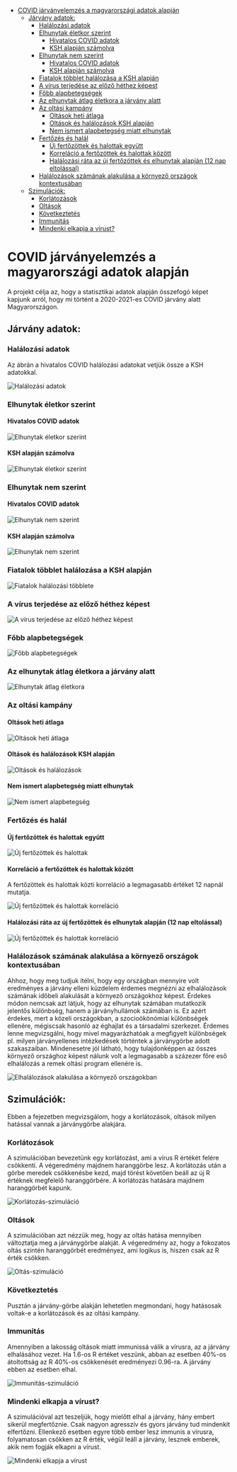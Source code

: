 * [COVID járványelemzés a magyarországi adatok alapján](#covid-járványelemzés-a-magyarországi-adatok-alapján)
   * [Járvány adatok:](#járvány-adatok)
      * [Halálozási adatok](#halálozási-adatok)
      * [Elhunytak életkor szerint](#elhunytak-életkor-szerint)
         * [Hivatalos COVID adatok](#hivatalos-covid-adatok)
         * [KSH alapján számolva](#ksh-alapján-számolva)
      * [Elhunytak nem szerint](#elhunytak-nem-szerint)
         * [Hivatalos COVID adatok](#hivatalos-covid-adatok-1)
         * [KSH alapján számolva](#ksh-alapján-számolva-1)
      * [Fiatalok többlet halálozása a KSH alapján](#fiatalok-többlet-halálozása-a-ksh-alapján)
      * [A vírus terjedése az előző héthez képest](#a-vírus-terjedése-az-előző-héthez-képest)
      * [Főbb alapbetegségek](#főbb-alapbetegségek)
      * [Az elhunytak átlag életkora a járvány alatt](#az-elhunytak-átlag-életkora-a-járvány-alatt)
      * [Az oltási kampány](#az-oltási-kampány)
         * [Oltások heti átlaga](#oltások-heti-átlaga)
         * [Oltások és halálozások KSH alapján](#oltások-és-halálozások-ksh-alapján)
         * [Nem ismert alapbetegség miatt elhunytak](#nem-ismert-alapbetegség-miatt-elhunytak)
      * [Fertőzés és halál](#fertőzés-és-halál)
         * [Új fertőzöttek és halottak együtt](#új-fertőzöttek-és-halottak-együtt)
         * [Korreláció a fertőzöttek és halottak között](#korreláció-a-fertőzöttek-és-halottak-között)
         * [Halálozási ráta az új fertőzöttek és elhunytak alapján (12 nap eltolással)](#halálozási-ráta-az-új-fertőzöttek-és-elhunytak-alapján-12-nap-eltolással)
      * [Halálozások számának alakulása a környező országok kontextusában](#Halálozások-számának-alakulása-a-környező-országok-kontextusában)
   * [Szimulációk:](#szimulációk)
      * [Korlátozások](#korlátozások)
      * [Oltások](#oltások)
      * [Következtetés](#következtetés)
      * [Immunitás](#immunitás)
      * [Mindenki elkapja a vírust?](#mindenki-elkapja-a-vírust)

# COVID járványelemzés a magyarországi adatok alapján

A projekt célja az, hogy a statisztikai adatok alapján összefogó képet kapjunk arról,
hogy mi történt a 2020-2021-es COVID járvány alatt Magyarországon.

## Járvány adatok:

### Halálozási adatok

Az ábrán a hivatalos COVID halálozási adatokat vetjük össze a KSH adatokkal.

![Halálozási adatok](https://github.com/kamutelapo/covid/blob/master/k%C3%A9pek/KshVsHivatalosCovidHal%C3%A1loz%C3%A1s.png?raw=true)

### Elhunytak életkor szerint

#### Hivatalos COVID adatok

![Elhunytak életkor szerint](https://github.com/kamutelapo/covid/blob/master/k%C3%A9pek/ElhunytakKorcsoportSzerint.png?raw=true)

#### KSH alapján számolva

![Elhunytak életkor szerint](https://github.com/kamutelapo/covid/blob/master/k%C3%A9pek/KshElhunytakKorcsoportSzerint.png?raw=true)

### Elhunytak nem szerint

#### Hivatalos COVID adatok

![Elhunytak nem szerint](https://github.com/kamutelapo/covid/blob/master/k%C3%A9pek/ElhunytakNemSzerint.png?raw=true)

#### KSH alapján számolva

![Elhunytak nem szerint](https://github.com/kamutelapo/covid/blob/master/k%C3%A9pek/KshElhunytakNemSzerint.png?raw=true)

### Fiatalok többlet halálozása a KSH alapján

![Fiatalok halálozási többlete](https://github.com/kamutelapo/covid/blob/master/k%C3%A9pek/FiatalokCovidHal%C3%A1loz%C3%A1siT%C3%B6bblete.png?raw=true)

### A vírus terjedése az előző héthez képest

![A vírus terjedése az előző héthez képest](https://github.com/kamutelapo/covid/blob/master/k%C3%A9pek/V%C3%ADrusTerjed%C3%A9s.png?raw=true)

### Főbb alapbetegségek

![Főbb alapbetegségek](https://github.com/kamutelapo/covid/blob/master/k%C3%A9pek/Alapbetegs%C3%A9gek.png?raw=true)

### Az elhunytak átlag életkora a járvány alatt

![Elhunytak átlag életkora](https://github.com/kamutelapo/covid/blob/master/k%C3%A9pek/Elhunytak%C3%81tlag%C3%89letkora.png?raw=true)

### Az oltási kampány

#### Oltások heti átlaga 

![Oltások heti átlaga](https://github.com/kamutelapo/covid/blob/master/k%C3%A9pek/Beoltottak.png?raw=true)

#### Oltások és halálozások KSH alapján

![Oltások és halálozások](https://github.com/kamutelapo/covid/blob/master/k%C3%A9pek/KshHal%C3%A1loz%C3%A1sVsOlt%C3%A1s.png?raw=true)

#### Nem ismert alapbetegség miatt elhunytak

![Nem ismert alapbetegség](https://github.com/kamutelapo/covid/blob/master/k%C3%A9pek/NemIsmertAlapbetegs%C3%A9g.png?raw=true)

### Fertőzés és halál

#### Új fertőzöttek és halottak együtt

![Új fertőzöttek és halottak](https://github.com/kamutelapo/covid/blob/master/k%C3%A9pek/Fert%C5%91z%C3%B6ttekVsElhunytak.png?raw=true)

#### Korreláció a fertőzöttek és halottak között

A fertőzöttek és halottak közti korreláció a legmagasabb értéket 12 napnál mutatja.

![Új fertőzöttek és halottak korreláció](https://github.com/kamutelapo/covid/blob/master/k%C3%A9pek/Fert%C5%91z%C3%A9sUt%C3%A1nV%C3%A1rhat%C3%B3Hal%C3%A1l.png?raw=true)

#### Halálozási ráta az új fertőzöttek és elhunytak alapján (12 nap eltolással)

![Új fertőzöttek és halottak korreláció](https://github.com/kamutelapo/covid/blob/master/k%C3%A9pek/Fert%C5%91z%C3%B6ttekHal%C3%A1loz%C3%A1siR%C3%A1t%C3%A1ja.png?raw=true)

### Halálozások számának alakulása a környező országok kontextusában

Ahhoz, hogy meg tudjuk ítélni, hogy egy országban mennyire volt eredményes a járvány elleni küzdelem érdemes megnézni az elhalálozások számának időbeli alakulását a környező országokhoz képest. Érdekes módon nemcsak azt látjuk, hogy az elhunytak számában mutatkozik jelentős különbség, hanem a járványhullámok számában is. Ez azért érdekes, mert a közeli országokban, a szocioökönómiai különbségek ellenére, mégiscsak hasonló az éghajlat és a társadalmi szerkezet. Érdemes lenne megvizsgálni, hogy mivel  magyarázhatóak a megfigyelt különbségek pl. milyen járványellenes intézkedések történtek a járványgörbe adott szakaszaiban. Mindenesetre jól látható, hogy tulajdonképpen az összes környező országhoz képest nálunk volt a legmagasabb a százezer főre eső elhalálozás a remek oltási program ellenére is.

![Elhalálozások alakulása a környező országokban](k%C3%A9pek/NapiHalalozasKontextus.png)

## Szimulációk:

Ebben a fejezetben megvizsgálom, hogy a korlátozások, oltások milyen hatással vannak a járványgörbe alakjára.

### Korlátozások

A szimulációban bevezetünk egy korlátozást, ami a vírus R értékét felére csökkenti. A végeredmény majdnem
haranggörbe lesz. A korlátozás után a görbe meredek csökkenésbe kezd, majd törést követően beáll az új
R értéknek megfelelő haranggörbére. A korlátozás hatására majdnem haranggörbét kapunk.

![Korlátozás-szimuláció](https://github.com/kamutelapo/covid/blob/master/k%C3%A9pek/Korl%C3%A1toz%C3%A1s-szimul%C3%A1ci%C3%B3.png?raw=true)

### Oltások

A szimulációban azt nézzük meg, hogy az oltás hatása mennyiben változtatja meg a járványgörbe alakját.
A végeredmény az, hogy a fokozatos oltás szintén haranggörbét eredményez, ami logikus is, hiszen
csak az R érték csökken.

![Oltás-szimuláció](https://github.com/kamutelapo/covid/blob/master/k%C3%A9pek/Olt%C3%A1s-szimul%C3%A1ci%C3%B3.png?raw=true)

### Következtetés

Pusztán a járvány-görbe alakján lehetetlen megmondani, hogy hatásosak voltak-e a korlátozások és az oltási kampány.

### Immunitás

Amennyiben a lakosság oltások miatt immunissá válik a vírusra, az a járvány elhalásához vezet. Ha 1.6-os R értéket
veszünk, abban az esetben 40%-os átoltottság az R 40%-os csökkenését eredményezi 0.96-ra. A járvány ebben az esetben elhal.

![Immunitás-szimuláció](https://github.com/kamutelapo/covid/blob/master/k%C3%A9pek/Immunit%C3%A1s-szimul%C3%A1ci%C3%B3.png?raw=true)

### Mindenki elkapja a vírust?

A szimulációval azt teszeljük, hogy mielőtt elhal a járvány, hány embert sikerül megfertőznie. Csak nagyon agresszív és gyors járvány tud
mindenkit elfertőzni. Ellenkező esetben egyre több ember lesz immunis a vírusra, folyamatosan csökken az R érték, végül leáll a járvány,
lesznek emberek, akik nem fogják elkapni a vírust.

![Mindenki elkapja a vírust](https://github.com/kamutelapo/covid/blob/master/k%C3%A9pek/J%C3%A1rv%C3%A1ny-szimul%C3%A1ci%C3%B3.png?raw=true)
